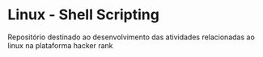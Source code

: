 # Linux - Shell Scripting

Repositório destinado ao desenvolvimento das atividades relacionadas ao linux na plataforma hacker rank
